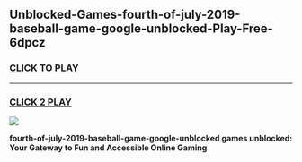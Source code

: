 
## Unblocked-Games-fourth-of-july-2019-baseball-game-google-unblocked-Play-Free-6dpcz
<h3>
<a href="https://premium76.site?title=fourth-of-july-2019-baseball-game-google-unblocked&ref=18A">CLICK TO PLAY</a></h3>
<hr>

<h3>
<a href="https://premium76.site?title=fourth-of-july-2019-baseball-game-google-unblocked&ref=18A">CLICK 2 PLAY</a>
  
</h3>

<a href="https://premium76.site?title=fourth-of-july-2019-baseball-game-google-unblocked&ref=18A"><img src="https://clearcache.store/games.png"></a>


**fourth-of-july-2019-baseball-game-google-unblocked games unblocked: Your Gateway to Fun and Accessible Online Gaming**
